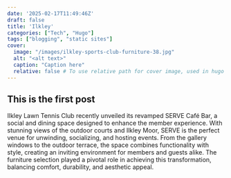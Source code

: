 ```yaml
---
date: '2025-02-17T11:49:46Z'
draft: false
title: 'Ilkley'
categories: ["Tech", "Hugo"]
tags: ["blogging", "static sites"]
cover:
  image: "/images/ilkley-sports-club-furniture-38.jpg"
  alt: "<alt text>"
  caption: "Caption here"
  relative: false # To use relative path for cover image, used in hugo Page-bundles
---
```


## This is the first post

Ilkley Lawn Tennis Club recently unveiled its revamped SERVE Café Bar, a social and dining space designed to enhance the member experience. With stunning views of the outdoor courts and Ilkley Moor, SERVE is the perfect venue for unwinding, socializing, and hosting events. From the gallery windows to the outdoor terrace, the space combines functionality with style, creating an inviting environment for members and guests alike. The furniture selection played a pivotal role in achieving this transformation, balancing comfort, durability, and aesthetic appeal.